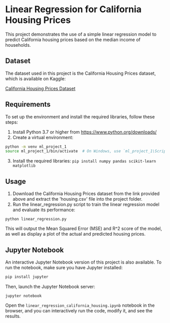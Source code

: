 # Linear Regression for California Housing Prices

This project demonstrates the use of a simple linear regression model to predict California housing prices based on the median income of households.

## Dataset

The dataset used in this project is the California Housing Prices dataset, which is available on Kaggle:

[California Housing Prices Dataset](https://www.kaggle.com/camnugent/california-housing-prices)

## Requirements

To set up the environment and install the required libraries, follow these steps:

1. Install Python 3.7 or higher from https://www.python.org/downloads/
2. Create a virtual environment:

```bash
python -m venv ml_project_1
source ml_project_1/bin/activate  # On Windows, use `ml_project_1\Scripts\activate`
```

3. Install the required libraries:
`pip install numpy pandas scikit-learn matplotlib`

## Usage

1. Download the California Housing Prices dataset from the link provided above and extract the 'housing.csv' file into the project folder.
2. Run the linear_regression.py script to train the linear regression model and evaluate its performance:

`python linear_regression.py`

This will output the Mean Squared Error (MSE) and R^2 score of the model, as well as display a plot of the actual and predicted housing prices.

## Jupyter Notebook

An interactive Jupyter Notebook version of this project is also available. To run the notebook, make sure you have Jupyter installed:

```bash
pip install jupyter
```

Then, launch the Jupyter Notebook server:

`jupyter notebook`

Open the `linear_regression_california_housing.ipynb` notebook in the browser, and you can interactively run the code, modify it, and see the results.
